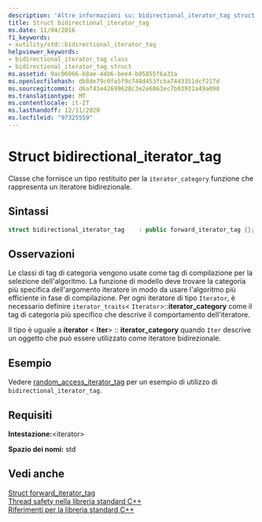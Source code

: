 ```yaml
---
description: 'Altre informazioni su: bidirectional_iterator_tag struct'
title: Struct bidirectional_iterator_tag
ms.date: 11/04/2016
f1_keywords:
- xutility/std::bidirectional_iterator_tag
helpviewer_keywords:
- bidirectional_iterator_tag class
- bidirectional_iterator_tag struct
ms.assetid: 9ac06066-b8ae-44b6-bee4-b05855f6a31a
ms.openlocfilehash: db8de79c0fa5f9c748d453fcba7443351dcf217d
ms.sourcegitcommit: d6af41e42699628c3e2e6063ec7b03931a49a098
ms.translationtype: MT
ms.contentlocale: it-IT
ms.lasthandoff: 12/11/2020
ms.locfileid: "97325559"
---
```

# <a name="bidirectional_iterator_tag-struct"></a>Struct bidirectional_iterator_tag

Classe che fornisce un tipo restituito per la `iterator_category` funzione che rappresenta un iteratore bidirezionale.

## <a name="syntax"></a>Sintassi

```cpp
struct bidirectional_iterator_tag    : public forward_iterator_tag {};
```

## <a name="remarks"></a>Osservazioni

Le classi di tag di categoria vengono usate come tag di compilazione per la selezione dell'algoritmo. La funzione di modello deve trovare la categoria più specifica dell'argomento iteratore in modo da usare l'algoritmo più efficiente in fase di compilazione. Per ogni iteratore di tipo `Iterator`, è necessario definire `iterator_traits`< `Iterator`>::**iterator_category** come il tag di categoria più specifico che descrive il comportamento dell'iteratore.

Il tipo è uguale a **iterator** \< **Iter**> :: **iterator_category** quando `Iter` descrive un oggetto che può essere utilizzato come iteratore bidirezionale.

## <a name="example"></a>Esempio

Vedere [random_access_iterator_tag](../standard-library/random-access-iterator-tag-struct.md) per un esempio di utilizzo di `bidirectional_iterator_tag`.

## <a name="requirements"></a>Requisiti

**Intestazione:**\<iterator>

**Spazio dei nomi:** std

## <a name="see-also"></a>Vedi anche

[Struct forward_iterator_tag](../standard-library/forward-iterator-tag-struct.md)\
[Thread safety nella libreria standard C++](../standard-library/thread-safety-in-the-cpp-standard-library.md)\
[Riferimenti per la libreria standard C++](../standard-library/cpp-standard-library-reference.md)

